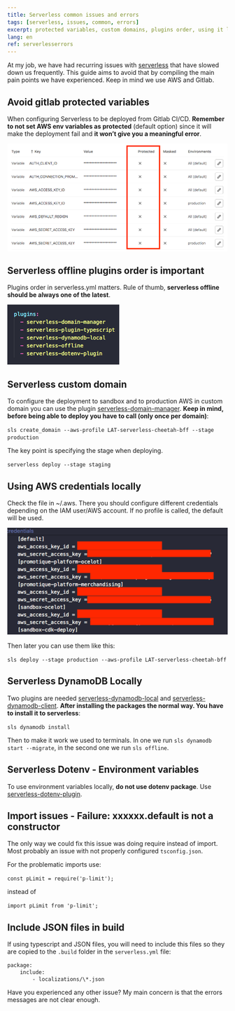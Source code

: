 ```yaml
---
title: Serverless common issues and errors
tags: [serverless, issues, common, errors]
excerpt: protected variables, custom domains, plugins order, using it locally...
lang: en
ref: serverlesserrors
---
```


At my job, we have had recurring issues with [serverless](https://www.serverless.com/) that have slowed down us frequently. This guide aims to avoid that by compiling the main pain points we have experienced. Keep in mind we use AWS and Gitlab.

## Avoid gitlab protected variables

When configuring Serverless to be deployed from Gitlab CI/CD. **Remember to not set AWS env variables as protected** (default option) since it will make the deployment fail and **it won’t give you a meaningful error**.

![Gitlab protected variables](../images/gitlabProtectedVariables.png)

## Serverless offline plugins order is important

Plugins order in serverless.yml matters. Rule of thumb, **serverless offline should be always one of the latest**.

![Plugins Order](../images/PluginsOrder.png)

## Serverless custom domain

To configure the deployment to sandbox and to production AWS in custom domain you can use the plugin [serverless-domain-manager](https://www.npmjs.com/package/serverless-domain-manager). **Keep in mind, before being able to deploy you have to call (only once per domain)**:

`sls create_domain --aws-profile LAT-serverless-cheetah-bff --stage production`

The key point is specifying the stage when deploying.

`serverless deploy --stage staging`

## Using AWS credentials locally

Check the file in ~/.aws. There you should configure different credentials depending on the IAM user/AWS account. If no profile is called, the default will be used.

![AWS Access Key](../images/AWSaccessKey.png)

Then later you can use them like this:

`sls deploy --stage production --aws-profile LAT-serverless-cheetah-bff`

## Serverless DynamoDB Locally

Two plugins are needed [serverless-dynamodb-local](https://github.com/99x/serverless-dynamodb-local) and [serverless-dynamodb-client](https://www.npmjs.com/package/serverless-dynamodb-client).
**After installing the packages the normal way. You have to install it to serverless**:

`sls dynamodb install`

Then to make it work we used to terminals. In one we run `sls dynamodb start --migrate`, in the second one we run `sls offline`.

## Serverless Dotenv - Environment variables

To use environment variables locally, **do not use dotenv package**. Use [serverless-dotenv-plugin](https://www.serverless.com/plugins/serverless-dotenv-plugin).

## Import issues - Failure: xxxxxx.default is not a constructor

The only way we could fix this issue was doing require instead of import. Most probably an issue with not properly configured `tsconfig.json`.

For the problematic imports use:

`const pLimit = require('p-limit');`

instead of

`import pLimit from 'p-limit';`

## Include JSON files in build

If using typescript and JSON files, you will need to include this files so they are copied to the `.build` folder in the `serverless.yml` file:

```
package:
    include:
        - localizations/\*.json
```

Have you experienced any other issue? My main concern is that the errors messages are not clear enough.
